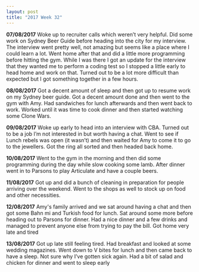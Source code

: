 ```yaml
---
layout: post
title: "2017 Week 32"
---
```


**07/08/2017** Woke up to recruiter calls which weren’t very helpful. Did some work on Sydney Beer Guide before heading into the city for my interview. The interview went pretty well, not amazing but seems like a place where I could learn a lot. Went home after that and did a little more programming before hitting the gym. While I was there I got an update for the interview that they wanted me to perform a coding test so I stopped a little early to head home and work on that. Turned out to be a lot more difficult than expected but I got something together in a few hours. 

**08/08/2017** Got a decent amount of sleep and then got up to resume work on my Sydney beer guide. Got a decent amount done and then went to the gym with Amy. Had sandwiches for lunch afterwards and then went back to work. Worked until it was time to cook dinner and then started watching some Clone Wars.

**09/08/2017** Woke up early to head into an interview with CBA. Turned out to be a job I’m not interested in but worth having a chat. Went to see if Lunch rebels was open (it wasn’t) and then waited for Amy to come it to go to the jewellers. Got the ring all sorted and then headed back home.

**10/08/2017** Went to the gym in the morning and then did some programming during the day while slow cooking some lamb. After dinner went in to Parsons to play Articulate and have a couple beers.

**11/08/2017** Got up and did a bunch of cleaning in preparation for people arriving over the weekend. Went to the shops as well to stock up on food and other necessities. 

**12/08/2017** Amy's family arrived and we sat around having a chat and then got some Bahn mi and Turkish food for lunch. Sat around some more before heading out to Parsons for dinner. Had a nice dinner and a few drinks and managed to prevent anyone else from trying to pay the bill. Got home very late and tired

**13/08/2017** Got up late still feeling tired. Had breakfast and looked at some wedding magazines. Went down to V bites for lunch and then came back to have a sleep. Not sure why I’ve gotten sick again. Had a bit of salad and chicken for dinner and went to sleep early